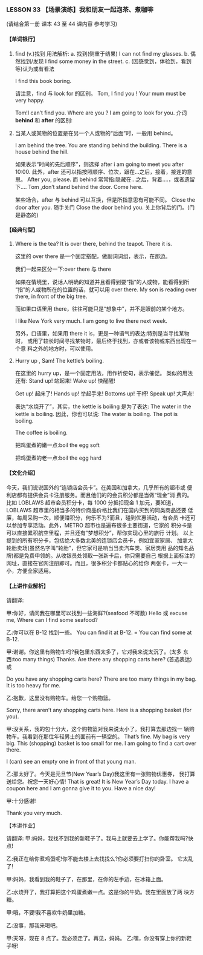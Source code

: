 ### LESSON 33 【场景演练】我和朋友一起泡茶、煮咖啡

(请结合第一册 课本 43 至 44 课内容 参考学习) 

#### 【单词银行】

1. find (v.)找到
   用法解析:
   a. 找到(侧重于结果)
   I can not find my glasses.
   b. 偶然找到/发现
   I find some money in the street.
   c. (因感觉到，体验到，看到等)认为或有看法 

   I find this book boring.

   请注意，find 与 look for 的区别。
   Tom, I find you ! Your mum must be very happy.

   Tom!I can’t find you. Where are you ? I am going to look for you. 介词 **behind** 和 **after** 的区别:

2. 当某人或某物的位置是在另一个人或物的“后面”时，一般用 behind。 

   I am behind the tree.
   You are standing behind the building.
   There is a house behind the hill.

   如果表示“时间的先后顺序”，则选择 after
   i am going to meet you after 10:00.
   此外，after 还可以指按照顺序、位次，跟在...之后，接着，接连的意思。 After you, please.
   而 behind 常常指:隐藏在...之后，背着....，或者遗留下....
   Tom ,don’t stand behind the door. Come here.

   某些场合，after 与 behind 可以互换，但是所指意思有可能不同。 Close the door after you. 随手关门
   Close the door behind you. 关上你背后的门。(门是静态的)

#### 【经典句型】

1. Where is the tea? It is over there, behind the teapot. There it is. 

   这里的 over there 是一个固定搭配，做副词词组，表示，在那边。

   我们一起来区分一下:over there 与 there

   如果在情境里，说话人明确的知道并且看得到要“指”的人或物，能看得到所 “指”的人或物所在的位置的话，就可以用 over there.
   My son is reading over there, in front of the big tree.

   而如果口语里用 there，往往可能只是“想象中”，并不是眼前的某个地方。

   I like New York very much. I am gong to live there next week.

   另外，口语里，如果用 there it is，更是一种语气的表达:特别是当寻找某物时， 或用了较长时间寻找某物时，最后终于找到，亦或者该物或东西出现在一个意 料之外的地方时，可以使用。

2. Hurry up , Sam! The kettle’s boiling.

   在这里的 hurry up，是一个固定用法，用作祈使句，表示催促。 类似的用法还有:
   Stand up! 站起来!
   Wake up! 快醒醒!

   Get up! 起床了! Hands up! 举起手来! Bottoms up! 干杯! Speak up! 大声点!

   表达“水烧开了”，其实，the kettle is boiling 是为了表达: The water in the kettle is boiling. 因此，你也可以说:
   The water is boiling.
   The pot is boiling.

   The coffee is boiling. 

   把鸡蛋煮的嫩一点:boil the egg soft 

   把鸡蛋煮的老一点:boil the egg hard

#### 【文化介绍】

今天，我们说说国外的“连锁店会员卡”。在美国和加拿大，几乎所有的超市或 便利店都有提供会员卡注册服务。而且他们的的会员积分都是当做“现金”消 费的。比如 LOBLAWS 超市会员积分卡，每 1000 分抵扣现金 1 加元，要知道， LOBLAWS 超市里的相当多的特价商品价格比我们在国内买到的同类商品还要 低廉，每周采购一次，顺便赚积分，何乐不为?而且，碰到优惠活动，有会员 卡还可以参加专享活动。此外，METRO 超市也是遍布很多主要街道，它家的 积分卡是可以直接累积航空里程，并且还有“梦想积分”，帮你实现心里的旅行 计划。 以上提到的所有积分卡，包括绝大多数北美的连锁店会员卡，例如宜家家居、 加拿大轮胎卖场(虽然名字叫“轮胎”，但它家可是响当当卖汽车类、家居类用 品的知名品牌)都是免费申领的。从收银员处领取一张新卡后，你只需要自己 根据上面标注的网址，直接在官网注册即可。而且，很多积分卡都贴心的给你 两张卡，一大一小，方便全家适用。

#### 【上讲作业解析】

请翻译:

甲:你好，请问我在哪里可以找到一些海鲜?(seafood 不可数) Hello 或 excuse me,
Where can I find some seafood?

乙:你可以在 B-12 找到一些。
You can find it at B-12. = You can find some at B-12.

甲:谢谢。你这里有购物车吗?我包里东西太多了，它对我来说太沉了。(太多 东西:too many things)
 Thanks. Are there any shopping carts here? (首选表达)
 或

Do you have any shopping carts here?
 There are too many things in my bag. It is too heavy for me.

乙:抱歉，这里没有购物车。给您一个购物篮。

Sorry, there aren’t any shopping carts here. Here is a shopping basket (for you).

甲:没关系，我的包十分大，这个购物篮对我来说太小了。我打算去那边找一 辆购物车。我看到在那位年轻男士的面前有一辆空的。
 That’s fine. My bag is very big. This (shopping) basket is too small for me.
 I am going to find a cart over there.

I (can) see an empty one in front of that young man.

乙:那太好了。今天是元旦节(New Year’s Day)我这里有一张购物优惠券， 我打算送给您。祝您一天好心情!
 That is great! It is New Year’s Day today. I have a coupon here and I am gonna give it to you. Have a nice day!

甲:十分感谢!

Thank you very much.

【本讲作业】

请翻译: 甲:妈妈，我找不到我的新鞋子了。我马上就要去上学了。你能帮我吗?快点!

乙:我正在给你煮鸡蛋呢!你不能去楼上去找找么?你必须要打扫你的卧室。 它太乱了!

甲:妈妈，我看到我的鞋子了，在那里，在你的左手边，在冰箱上面。

乙:水烧开了，我打算把这个鸡蛋煮嫩一点。这是你的牛奶。我在里面放了两 块方糖。

甲:哦，不要!我不喜欢牛奶里加糖。

乙:没事，那我来喝吧。

甲:天呀，现在 8 点了。我必须走了。再见，妈妈。 乙:嘿，你没有穿上你的新鞋子呀!